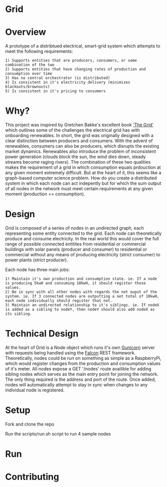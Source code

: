 # Grid

Overview
========
A prototype of a distribtued electrical, smart-grid system which attempts to meet the following requirements:

    1) Supports entities that are producers, consumers, or some combination of the two
    2) Supports entities that have changing rates of production and consumption over time
    3) Has no central orchestrator (is distributed)
    4) Is consistent in it's electricity delivery (minimizes blackouts/brownouts)
    5) Is consistent in it's pricing to consumers

Why?
====
This project was inspired by Gretchen Bakke's excellent book ['The Grid'](https://www.amazon.com/Grid-Fraying-Between-Americans-Energy-ebook/dp/B01DM9Q6CQ) which outlines some of the challenges the electrical grid has with onboarding renewables. In short, the grid was originally designed with a clear distinction between producers and consumers. With the advent of renewables, consumers can also be producers, which disrupts the existing market dynamics. Renewables also introduce the problem of inconsistent power generation (clouds block the sun, the wind dies down, steady streams become raging rivers). The combination of these two qualities makes the requirement of a grid in which consumption equals prdouction at any given moment extremely difficult. But at the heart of it, this seems like a graph-based computer science problem. How do you create a distributed system in which each node can act indepently but for which the sum output of all nodes in the network must meet certain requirements at any given moment (production == consumption).

Design
======
Grid is composed of a series of nodes in an undirected graph, each representing some entity connected to the grid. Each node can theoretically produce and consume electricity. In the real world this would cover the full range of possible connected entitites from residential or commercial buildings with solar panels (producer and consumer) to residential or commercial without any means of producing electricity (strict consumer) to power plants (strict producer).

Each node has three main jobs: 

    1) Maintain it's own production and consumption state. ie. If a node is producing 5kwH and consuming 10kwH, it should register those values.
    2) Be in sync with all other nodes with regards the net ouput of the system. ie. If 3 connected nodes are outputting a net total of 10kwH, each node individually should register that net.
    3) Maintain an undirected relationship to it's siblings. ie. If nodeX is added as a sibling to nodeY, then nodeY should also add nodeX as its sibling.

Technical Design
================
At the heart of Grid is a Node object which runs it's own [Gunicorn]() server with requests being handled using the [Falcon]() REST framework. Theoretically, nodes could be run on something as simple as a RaspberryPi, which would register changes from the production and consumption values of it's meter. All nodes expose a GET '/nodes' route availible for adding sibling nodes which serves as the main entry point for joining the network. The only thing required is the address and port of the route. Once added, nodes will automatically attempt to stay in sync when changes to any individual node is registered.

Setup
=====
Fork and clone the repo

Run the scripts/run.sh script to run 4 sample nodes


Run
===



Contributing
============